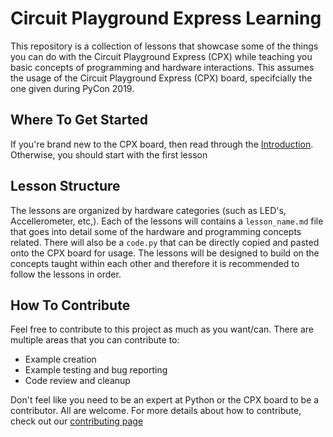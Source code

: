 # Circuit Playground Express Learning

This repository is a collection of lessons that showcase some of the things you can do with the Circuit Playground Express (CPX) while teaching you basic concepts of programming and hardware interactions.  This assumes the usage of the Circuit Playground Express (CPX) board, specifcially the one given during PyCon 2019.

## Where To Get Started

If you're brand new to the CPX board, then read through the [Introduction](circuit_playground_lessons/0_Introduction.md).  Otherwise, you should start with the first lesson

## Lesson Structure

The lessons are organized by hardware categories (such as LED's, Accellerometer, etc,).  Each of the lessons will contains a `lesson_name.md` file that goes into detail some of the hardware and programming concepts related.  There will also be a `code.py` that can be directly copied and pasted onto the CPX board for usage.  The lessons will be designed to build on the concepts taught within each other and therefore it is recommended to follow the lessons in order.

## How To Contribute

Feel free to contribute to this project as much as you want/can.  There are multiple areas that you can contribute to:

* Example creation
* Example testing and bug reporting
* Code review and cleanup

Don't feel like you need to be an expert at Python or the CPX board to be a contributor.  All are welcome.  For more details about how to contribute, check out our [contributing page](CONTRIBUTE.md)
